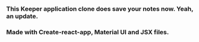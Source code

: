 ### This Keeper application clone does save your notes now. Yeah, an update.
### Made with Create-react-app, Material UI and JSX files.
